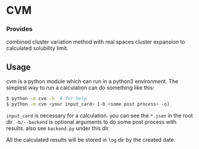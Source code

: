CVM
===

### Provides ###
combined cluster variation method with real spaces cluster expansion to 
calculated solubility limit.

## Usage ##
cvm is a python module which can run in a python3 environment.
The simplest way to run a calculation can do something like this:
```bash
$ python -m cvm -h  # for help
$ python -m cvm <your input_card> [-b <some post process> -o]
```
`input_card` is necessary for a calculation. you can see the `*.json` in the root dir.
`-b/--backend` is optional arguments to do some post process with results. also see `backend.py` under this dir.

All the calculated results will be stored in `log` dir by the created date.